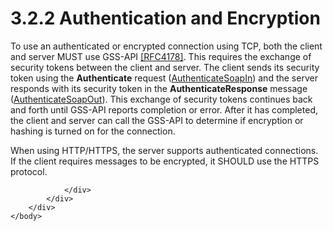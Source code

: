 <html dir="LTR" xmlns:mshelp="http://msdn.microsoft.com/mshelp" xmlns:ddue="http://ddue.schemas.microsoft.com/authoring/2003/5" xmlns:xlink="http://www.w3.org/1999/xlink" xmlns:tool="http://www.microsoft.com/tooltip">
    <head>
        <meta http-equiv="Content-Type" content="text/html; CHARSET=utf-8"></meta>
        <meta name="save" content="history"></meta>
        <title>3.2.2 Authentication and Encryption</title>
        <xml>
            <mshelp:toctitle title="3.2.2 Authentication and Encryption"></mshelp:toctitle>
            <mshelp:rltitle title="[MS-SSAS]: Authentication and Encryption"></mshelp:rltitle>
            <mshelp:keyword index="A" term="be84959b-ec40-4f5a-b18b-b271b0901668"></mshelp:keyword>
            <mshelp:attr name="DCSext.ContentType" value="open specification"></mshelp:attr>
            <mshelp:attr name="AssetID" value="be84959b-ec40-4f5a-b18b-b271b0901668"></mshelp:attr>
            <mshelp:attr name="TopicType" value="kbRef"></mshelp:attr>
            <mshelp:attr name="DCSext.Title" value="[MS-SSAS]: Authentication and Encryption" />
        </xml>
    </head>
    <body>
        <div id="header">
            <h1 class="heading">3.2.2 Authentication and Encryption</h1>
        </div>
        <div id="mainSection">
            <div id="mainBody">
                <div id="allHistory" class="saveHistory"></div>
                <div id="sectionSection0" class="section" name="collapseableSection">
                    

<p>To use an authenticated or encrypted connection using TCP,
both the client and server MUST use GSS-API <a href="https://go.microsoft.com/fwlink/?LinkId=90461">[RFC4178]</a>. This
requires the exchange of security tokens between the client and server. The
client sends its security token using the <b>Authenticate</b> request (<a href="a33f8ef7-5a9b-4c13-81b2-65a6b8825475.md">AuthenticateSoapIn</a>) and
the server responds with its security token in the <b>AuthenticateResponse</b>
message (<a href="3805e637-c702-4aa7-8fe0-764960ff9cb9.md">AuthenticateSoapOut</a>).
This exchange of security tokens continues back and forth until GSS-API reports
completion or error. After it has completed, the client and server can call the
GSS-API to determine if encryption or hashing is turned on for the connection.</p>

<p>When using HTTP/HTTPS, the server supports authenticated
connections. If the client requires messages to be encrypted, it SHOULD use the
HTTPS protocol.</p>


                </div>
            </div>
        </div>
    </body>
</html>